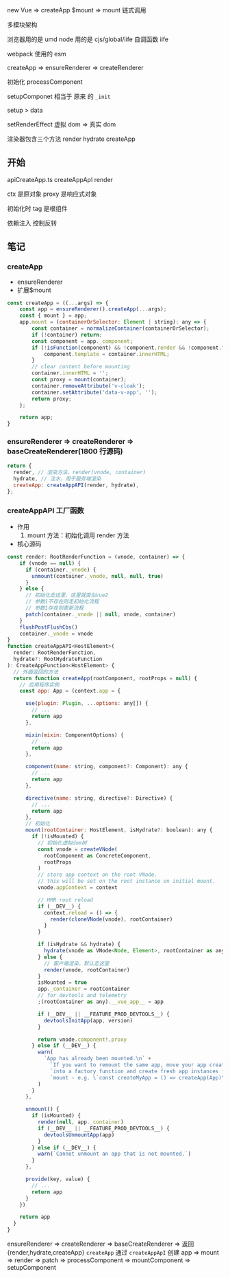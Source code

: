 new Vue => createApp
$mount => mount
链式调用

多模块架构

浏览器用的是 umd
node 用的是 cjs/global/iife
自调函数 iife

webpack 使用的 esm

createApp => ensureRenderer => createRenderer

初始化 processComponent

setupComponet 相当于 原来 的 `_init`

setup > data

setRenderEffect 虚拟 dom => 真实 dom

渲染器包含三个方法
render
hydrate
createApp

## 开始

apiCreateApp.ts createAppApI render

ctx 是原对象
proxy 是响应式对象

初始化时 tag 是根组件

依赖注入 控制反转

## 笔记

### createApp

- ensureRenderer
- 扩展$mount

```javascript
const createApp = ((...args) => {
    const app = ensureRenderer().createApp(...args);
    const { mount } = app;
    app.mount = (containerOrSelector: Element | string): any => {
        const container = normalizeContainer(containerOrSelector);
        if (!container) return;
        const component = app._component;
        if (!isFunction(component) && !component.render && !component.template) {
            component.template = container.innerHTML;
        }
        // clear content before mounting
        container.innerHTML = '';
        const proxy = mount(container);
        container.removeAttribute('v-cloak');
        container.setAttribute('data-v-app', '');
        return proxy;
    };

    return app;
}
```

### ensureRenderer => createRenderer => baseCreateRenderer(1800 行源码)

```javascript
return {
  render, // 渲染方法，render(vnode, container)
  hydrate, // 注水，用于服务端渲染
  createApp: createAppAPI(render, hydrate),
};
```

### createAppAPI 工厂函数

- 作用
  1. mount 方法：初始化调用 render 方法
- 核心源码

```javascript
const render: RootRenderFunction = (vnode, container) => {
    if (vnode == null) {
      if (container._vnode) {
        unmount(container._vnode, null, null, true)
      }
    } else {
      // 初始化走这里，这里就类似vue2
      // 参数1不存在则走初始化流程
      // 参数1存在则更新流程
      patch(container._vnode || null, vnode, container)
    }
    flushPostFlushCbs()
    container._vnode = vnode
}
function createAppAPI<HostElement>(
  render: RootRenderFunction,
  hydrate?: RootHydrateFunction
): CreateAppFunction<HostElement> {
  // 外面返回的方法
  return function createApp(rootComponent, rootProps = null) {
    // 应用程序实例
    const app: App = (context.app = {

      use(plugin: Plugin, ...options: any[]) {
        // ...
        return app
      },

      mixin(mixin: ComponentOptions) {
        // ...
        return app
      },

      component(name: string, component?: Component): any {
        // ...
        return app
      },

      directive(name: string, directive?: Directive) {
        // ...
        return app
      },
      // 初始化
      mount(rootContainer: HostElement, isHydrate?: boolean): any {
        if (!isMounted) {
          // 初始化虚拟dom树
          const vnode = createVNode(
            rootComponent as ConcreteComponent,
            rootProps
          )
          // store app context on the root VNode.
          // this will be set on the root instance on initial mount.
          vnode.appContext = context

          // HMR root reload
          if (__DEV__) {
            context.reload = () => {
              render(cloneVNode(vnode), rootContainer)
            }
          }

          if (isHydrate && hydrate) {
            hydrate(vnode as VNode<Node, Element>, rootContainer as any)
          } else {
            // 客户端渲染，默认走这里
            render(vnode, rootContainer)
          }
          isMounted = true
          app._container = rootContainer
          // for devtools and telemetry
          ;(rootContainer as any).__vue_app__ = app

          if (__DEV__ || __FEATURE_PROD_DEVTOOLS__) {
            devtoolsInitApp(app, version)
          }

          return vnode.component!.proxy
        } else if (__DEV__) {
          warn(
            `App has already been mounted.\n` +
              `If you want to remount the same app, move your app creation logic ` +
              `into a factory function and create fresh app instances for each ` +
              `mount - e.g. \`const createMyApp = () => createApp(App)\``
          )
        }
      },

      unmount() {
        if (isMounted) {
          render(null, app._container)
          if (__DEV__ || __FEATURE_PROD_DEVTOOLS__) {
            devtoolsUnmountApp(app)
          }
        } else if (__DEV__) {
          warn(`Cannot unmount an app that is not mounted.`)
        }
      },

      provide(key, value) {
        // ...
        return app
      }
    })

    return app
  }
}
```

ensureRenderer => createRenderer => baseCreateRenderer => 返回{render,hydrate,createApp}
`createApp` 通过 `createAppApI` 创建
app => mount => render => patch => processComponent => mountComponent => setupComponent
